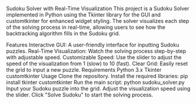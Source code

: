 Sudoku Solver with Real-Time Visualization
This project is a Sudoku Solver implemented in Python using the Tkinter library for the GUI and customtkinter for enhanced widget styling. The solver visualizes each step of the solving process in real-time, allowing users to see how the backtracking algorithm fills in the Sudoku grid.

Features
Interactive GUI: A user-friendly interface for inputting Sudoku puzzles.
Real-Time Visualization: Watch the solving process step-by-step with adjustable speed.
Customizable Speed: Use the slider to adjust the speed of the visualization from 1 (slow) to 10 (fast).
Clear Grid: Easily reset the grid to input a new puzzle.
Requirements
Python 3.x
Tkinter
customtkinter
Usage
Clone the repository.
Install the required libraries: pip install tkinter customtkinter
Run the main script: python sudoku_solver.py
Input your Sudoku puzzle into the grid.
Adjust the visualization speed using the slider.
Click "Solve Sudoku" to start the solving process.
